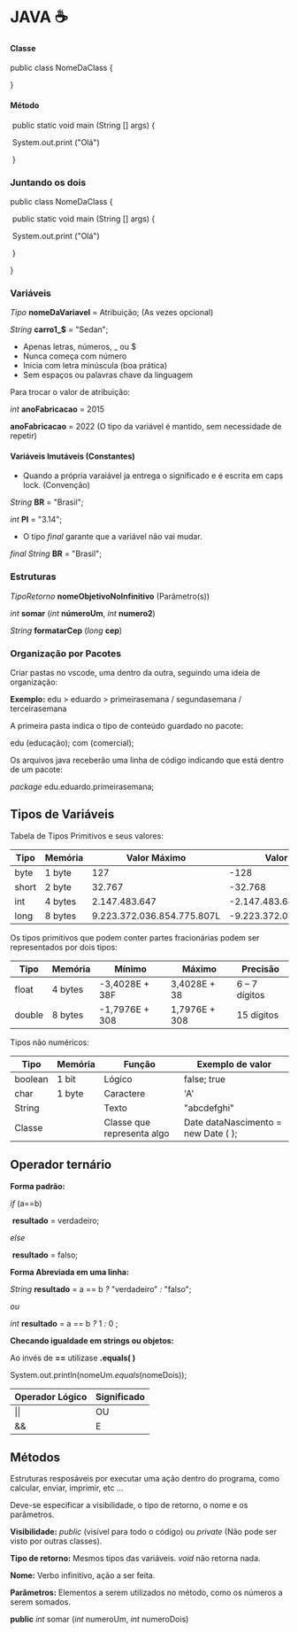 # JAVA :coffee:

#### Classe

public class NomeDaClass {

}



#### Método

​		public static void main (String [] args) {

​		System.out.print ("Olá")

​	}

### Juntando os dois

public class NomeDaClass {

​		public static void main (String [] args) {

​		System.out.print ("Olá")

​	}

}



### Variáveis

*Tipo* **nomeDaVariavel** = Atribuição; (As vezes opcional)

*String* **carro1_$** = "Sedan";

- Apenas letras, números, _ ou $
- Nunca começa com número
- Inicia com letra minúscula (boa prática)
- Sem espaços ou palavras chave da linguagem

Para trocar o valor de atribuição:

*int* **anoFabricacao** = 2015

**anoFabricacao** = 2022 (O tipo da variável é mantido, sem necessidade de repetir)

#### Variáveis Imutáveis (Constantes)

- Quando a própria varaiável ja entrega o significado e é escrita em caps lock. (Convenção)

*String* **BR** = "Brasil";

*int* **PI** = "3.14";

- O tipo *final* garante que a variável não vai mudar.

*final* *String* **BR** = "Brasil";



### Estruturas

*TipoRetorno* **nomeObjetivoNoInfinitivo** (Parâmetro(s))

*int* **somar** (*int* **númeroUm**, *int* **numero2**)

*String* **formatarCep** (*long* **cep**)





 ### Organização por Pacotes

Criar pastas no vscode, uma dentro da outra, seguindo uma ideia de organização:

**Exemplo:** edu > eduardo > primeirasemana / segundasemana / terceirasemana

A primeira pasta indica o tipo de conteúdo guardado no pacote:

edu (educação); com (comercial); 



Os arquivos java receberão uma linha de código indicando que está dentro de um pacote:

*package* edu.eduardo.primeirasemana;



## Tipos de Variáveis 



Tabela de Tipos Primitivos e seus valores:

| Tipo  | Memória | Valor Máximo               | Valor Mínimo               |
| ----- | ------- | -------------------------- | -------------------------- |
| byte  | 1 byte  | 127                        | -128                       |
| short | 2 byte  | 32.767                     | -32.768                    |
| int   | 4 bytes | 2.147.483.647              | -2.147.483.648             |
| long  | 8 bytes | 9.223.372.036.854.775.807L | -9.223.372.036.854.775.808 |

Os tipos primitivos que podem conter partes fracionárias podem ser representados por dois tipos:

| Tipo   | Memória | Mínimo         | Máximo        | Precisão      |
| ------ | ------- | -------------- | ------------- | ------------- |
| float  | 4 bytes | -3,4028E + 38F | 3,4028E + 38  | 6 – 7 dígitos |
| double | 8 bytes | -1,7976E + 308 | 1,7976E + 308 | 15 dígitos    |



Tipos não numéricos:

| Tipo    | Memória | Função                     | Exemplo de valor                    |
| ------- | ------- | -------------------------- | ----------------------------------- |
| boolean | 1 bit   | Lógico                     | false; true                         |
| char    | 1 byte  | Caractere                  | 'A'                                 |
| String  |         | Texto                      | "abcdefghi"                         |
| Classe  |         | Classe que representa algo | Date dataNascimento = new Date ( ); |



## Operador ternário



**Forma padrão:**

*if*  (a==b)

​		**resultado** = verdadeiro;

*else*

​		**resultado** = falso;



**Forma Abreviada em uma linha:**

*String* **resultado** = a == b *?* "verdadeiro" *:* "falso";

*ou*

*int* **resultado** = a == b *?* 1 *:* 0 ; 



**Checando igualdade em strings ou objetos:**

Ao invés de **==** utilizase **.equals( )**

System.out.println(nomeUm.*equals*(nomeDois));



| Operador Lógico | Significado |
| :-------------- | ----------- |
| \|\|            | OU          |
| &&              | E           |



## Métodos

Estruturas resposáveis por executar uma ação dentro do programa, como calcular, enviar, imprimir, etc ...

Deve-se especificar a visibilidade, o tipo de retorno, o nome e os parâmetros.



**Visibilidade:** *public* (visível para todo o código) ou *private* (Não pode ser visto por outras classes).

**Tipo de retorno:** Mesmos tipos das variáveis. *void* não retorna nada.

**Nome:** Verbo infinitivo, ação a ser feita.

**Parâmetros:** Elementos a serem utilizados no método, como os números a serem somados.



**public** *int* somar (*int* numeroUm, *int* numeroDois)

